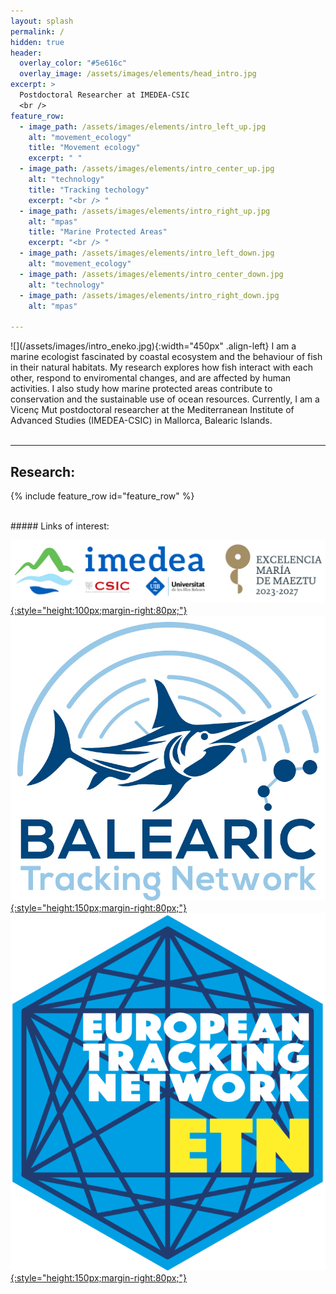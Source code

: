 ```yaml
---
layout: splash
permalink: /
hidden: true
header:
  overlay_color: "#5e616c"
  overlay_image: /assets/images/elements/head_intro.jpg
excerpt: >
  Postdoctoral Researcher at IMEDEA-CSIC
  <br />
feature_row:
  - image_path: /assets/images/elements/intro_left_up.jpg
    alt: "movement_ecology"
    title: "Movement ecology"
    excerpt: " "
  - image_path: /assets/images/elements/intro_center_up.jpg
    alt: "technology"
    title: "Tracking techology"
    excerpt: "<br /> "
  - image_path: /assets/images/elements/intro_right_up.jpg
    alt: "mpas"
    title: "Marine Protected Areas"
    excerpt: "<br /> "
  - image_path: /assets/images/elements/intro_left_down.jpg
    alt: "movement_ecology"
  - image_path: /assets/images/elements/intro_center_down.jpg
    alt: "technology"
  - image_path: /assets/images/elements/intro_right_down.jpg
    alt: "mpas"

---
```


<span>
![](/assets/images/intro_eneko.jpg){:width="450px" .align-left}
I am a marine ecologist fascinated by coastal ecosystem and the behaviour of fish in their natural habitats. My research explores how fish interact with each other, respond to enviromental changes, and are affected by human activities. I also study how marine protected areas contribute to conservation and the sustainable use of ocean resources. Currently, I am a Vicenç Mut postdoctoral researcher at the Mediterranean Institute of Advanced Studies (IMEDEA-CSIC) in Mallorca, Balearic Islands.
<br />

<br />
<hr />

## Research:
{% include feature_row id="feature_row" %}

<br />
##### Links of interest:

[![ ](/assets/images/logo_imedea.jpg 'IMEDEA' ){:style="height:100px;margin-right:80px;"}](https://imedea.uib-csic.es/en/)
[![ ](/assets/images/logo_btn.jpg 'BTN'){:style="height:150px;margin-right:80px;"}](https://trackingfish.com/)
[![ ](/assets/images/logo_etn.png 'BTN'){:style="height:150px;margin-right:80px;"}](https://europeantrackingnetwork.org/)

